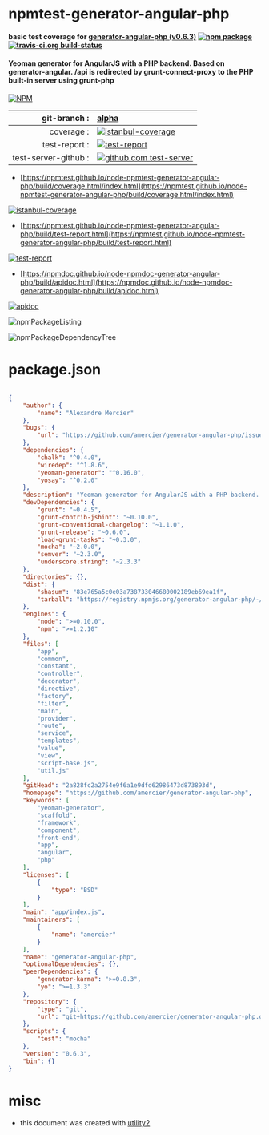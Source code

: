 # npmtest-generator-angular-php

#### basic test coverage for  [generator-angular-php (v0.6.3)](https://github.com/amercier/generator-angular-php)  [![npm package](https://img.shields.io/npm/v/npmtest-generator-angular-php.svg?style=flat-square)](https://www.npmjs.org/package/npmtest-generator-angular-php) [![travis-ci.org build-status](https://api.travis-ci.org/npmtest/node-npmtest-generator-angular-php.svg)](https://travis-ci.org/npmtest/node-npmtest-generator-angular-php)

#### Yeoman generator for AngularJS with a PHP backend. Based on generator-angular. /api is redirected by grunt-connect-proxy to the PHP built-in server using grunt-php

[![NPM](https://nodei.co/npm/generator-angular-php.png?downloads=true&downloadRank=true&stars=true)](https://www.npmjs.com/package/generator-angular-php)

| git-branch : | [alpha](https://github.com/npmtest/node-npmtest-generator-angular-php/tree/alpha)|
|--:|:--|
| coverage : | [![istanbul-coverage](https://npmtest.github.io/node-npmtest-generator-angular-php/build/coverage.badge.svg)](https://npmtest.github.io/node-npmtest-generator-angular-php/build/coverage.html/index.html)|
| test-report : | [![test-report](https://npmtest.github.io/node-npmtest-generator-angular-php/build/test-report.badge.svg)](https://npmtest.github.io/node-npmtest-generator-angular-php/build/test-report.html)|
| test-server-github : | [![github.com test-server](https://npmtest.github.io/node-npmtest-generator-angular-php/GitHub-Mark-32px.png)](https://npmtest.github.io/node-npmtest-generator-angular-php/build/app/index.html) | | build-artifacts : | [![build-artifacts](https://npmtest.github.io/node-npmtest-generator-angular-php/glyphicons_144_folder_open.png)](https://github.com/npmtest/node-npmtest-generator-angular-php/tree/gh-pages/build)|

- [https://npmtest.github.io/node-npmtest-generator-angular-php/build/coverage.html/index.html](https://npmtest.github.io/node-npmtest-generator-angular-php/build/coverage.html/index.html)

[![istanbul-coverage](https://npmtest.github.io/node-npmtest-generator-angular-php/build/screenCapture.buildCi.browser.%252Ftmp%252Fbuild%252Fcoverage.lib.html.png)](https://npmtest.github.io/node-npmtest-generator-angular-php/build/coverage.html/index.html)

- [https://npmtest.github.io/node-npmtest-generator-angular-php/build/test-report.html](https://npmtest.github.io/node-npmtest-generator-angular-php/build/test-report.html)

[![test-report](https://npmtest.github.io/node-npmtest-generator-angular-php/build/screenCapture.buildCi.browser.%252Ftmp%252Fbuild%252Ftest-report.html.png)](https://npmtest.github.io/node-npmtest-generator-angular-php/build/test-report.html)

- [https://npmdoc.github.io/node-npmdoc-generator-angular-php/build/apidoc.html](https://npmdoc.github.io/node-npmdoc-generator-angular-php/build/apidoc.html)

[![apidoc](https://npmdoc.github.io/node-npmdoc-generator-angular-php/build/screenCapture.buildCi.browser.%252Ftmp%252Fbuild%252Fapidoc.html.png)](https://npmdoc.github.io/node-npmdoc-generator-angular-php/build/apidoc.html)

![npmPackageListing](https://npmtest.github.io/node-npmtest-generator-angular-php/build/screenCapture.npmPackageListing.svg)

![npmPackageDependencyTree](https://npmtest.github.io/node-npmtest-generator-angular-php/build/screenCapture.npmPackageDependencyTree.svg)



# package.json

```json

{
    "author": {
        "name": "Alexandre Mercier"
    },
    "bugs": {
        "url": "https://github.com/amercier/generator-angular-php/issues"
    },
    "dependencies": {
        "chalk": "^0.4.0",
        "wiredep": "^1.8.6",
        "yeoman-generator": "^0.16.0",
        "yosay": "^0.2.0"
    },
    "description": "Yeoman generator for AngularJS with a PHP backend. Based on generator-angular. /api is redirected by grunt-connect-proxy to the PHP built-in server using grunt-php",
    "devDependencies": {
        "grunt": "~0.4.5",
        "grunt-contrib-jshint": "~0.10.0",
        "grunt-conventional-changelog": "~1.1.0",
        "grunt-release": "~0.6.0",
        "load-grunt-tasks": "~0.3.0",
        "mocha": "~2.0.0",
        "semver": "~2.3.0",
        "underscore.string": "~2.3.3"
    },
    "directories": {},
    "dist": {
        "shasum": "83e765a5c0e03a738733046680002189eb69ea1f",
        "tarball": "https://registry.npmjs.org/generator-angular-php/-/generator-angular-php-0.6.3.tgz"
    },
    "engines": {
        "node": ">=0.10.0",
        "npm": ">=1.2.10"
    },
    "files": [
        "app",
        "common",
        "constant",
        "controller",
        "decorator",
        "directive",
        "factory",
        "filter",
        "main",
        "provider",
        "route",
        "service",
        "templates",
        "value",
        "view",
        "script-base.js",
        "util.js"
    ],
    "gitHead": "2a828fc2a2754e9f6a1e9dfd62986473d873893d",
    "homepage": "https://github.com/amercier/generator-angular-php",
    "keywords": [
        "yeoman-generator",
        "scaffold",
        "framework",
        "component",
        "front-end",
        "app",
        "angular",
        "php"
    ],
    "licenses": [
        {
            "type": "BSD"
        }
    ],
    "main": "app/index.js",
    "maintainers": [
        {
            "name": "amercier"
        }
    ],
    "name": "generator-angular-php",
    "optionalDependencies": {},
    "peerDependencies": {
        "generator-karma": ">=0.8.3",
        "yo": ">=1.3.3"
    },
    "repository": {
        "type": "git",
        "url": "git+https://github.com/amercier/generator-angular-php.git"
    },
    "scripts": {
        "test": "mocha"
    },
    "version": "0.6.3",
    "bin": {}
}
```



# misc
- this document was created with [utility2](https://github.com/kaizhu256/node-utility2)
